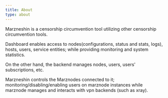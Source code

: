 ```yaml
---
title: About
type: about
---
```


Marzneshin is a censorship circumvention tool utilizing other censorship
circumvention tools.

Dashboard enables access to nodes(configurations, status and stats, logs),
hosts, users, service entities; while providing monitoring and system statistics.

On the other hand, the backend manages nodes, users, users' subscriptions, etc.

Marzneshin controls the Marznodes connected to it; monitoring/disabling/enabling
users on marznode instances while marznode manages and interacts with vpn backends
(such as xray).
